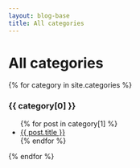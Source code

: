 ```yaml
---
layout: blog-base
title: All categories
---
```


# All categories

{% for category in site.categories %}
  <h3 id='{{ category[0] }}'><i class="fa-solid fa-folder-open"></i> {{ category[0] }}</h3>
  <ul>
    {% for post in category[1] %}
      <li><a href="{{ post.url | relative_url }}">{{ post.title }}</a></li>
    {% endfor %}
  </ul>
{% endfor %}
